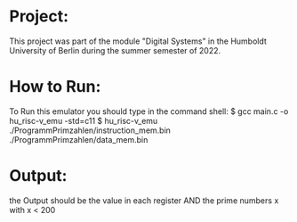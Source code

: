 # Project:
This project was part of the module "Digital Systems" in the Humboldt University of Berlin during the summer semester of 2022.

# How to Run:
To Run this emulator you should type in the command shell:
  $ gcc main.c -o hu_risc-v_emu -std=c11
  $ hu_risc-v_emu ./ProgrammPrimzahlen/instruction_mem.bin ./ProgrammPrimzahlen/data_mem.bin
  
# Output: 
the Output should be the value in each register AND the prime numbers x with x < 200 
 
